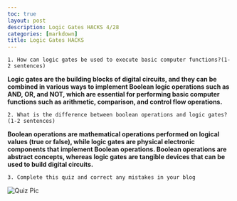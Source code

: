 ```yaml
---
toc: true
layout: post
description: Logic Gates HACKS 4/28
categories: [markdown]
title: Logic Gates HACKS
---
```


```
1. How can logic gates be used to execute basic computer functions?(1-2 sentences)
```
**Logic gates are the building blocks of digital circuits, and they can be combined in various ways to implement Boolean logic operations such as AND, OR, and NOT, which are essential for performing basic computer functions such as arithmetic, comparison, and control flow operations.**

```
2. What is the difference between boolean operations and logic gates?(1-2 sentences)
```

**Boolean operations are mathematical operations performed on logical values (true or false), while logic gates are physical electronic components that implement Boolean operations. Boolean operations are abstract concepts, whereas logic gates are tangible devices that can be used to build digital circuits.**

```
3. Complete this quiz and correct any mistakes in your blog
```
![]({{site.baseurl}}/images/khan.png "Quiz Pic")








